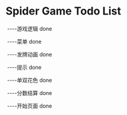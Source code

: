 # Spider Game Todo List

​	----游戏逻辑 done

​	----菜单 done

​	----发牌动画 done

​	----提示 done

​	----单双花色 done

​	----分数结算 done

​	----开始页面 done

